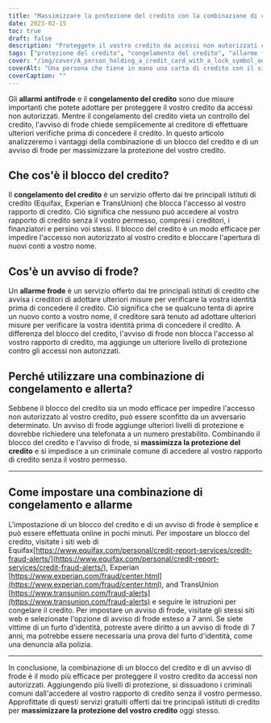 ```yaml
---
title: "Massimizzare la protezione del credito con la combinazione di congelamento e allarme frodi"
date: 2023-02-15
toc: true
draft: false
description: "Proteggete il vostro credito da accessi non autorizzati combinando il blocco del credito e l'avviso di frode, la soluzione più efficace per impedire ai criminali comuni di accedere al vostro rapporto di credito senza il vostro permesso."
tags: ["protezione del credito", "congelamento del credito", "allarme frode", "accesso non autorizzato", "rapporto di credito", "furto d'identità", "Equifax", "Experian", "TransUnion", "uffici di credito", "massima protezione"]
cover: "/img/cover/A_person_holding_a_credit_card_with_a_lock_symbol_on_it.png"
coverAlt: "Una persona che tiene in mano una carta di credito con il simbolo del lucchetto per rappresentare la protezione del credito."
coverCaption: ""
---
```


Gli **allarmi antifrode** e il **congelamento del credito** sono due misure importanti che potete adottare per proteggere il vostro credito da accessi non autorizzati. Mentre il congelamento del credito vieta un controllo del credito, l'avviso di frode chiede semplicemente al creditore di effettuare ulteriori verifiche prima di concedere il credito. In questo articolo analizzeremo i vantaggi della combinazione di un blocco del credito e di un avviso di frode per massimizzare la protezione del vostro credito.

## Che cos'è il blocco del credito?

Il **congelamento del credito** è un servizio offerto dai tre principali istituti di credito (Equifax, Experian e TransUnion) che blocca l'accesso al vostro rapporto di credito. Ciò significa che nessuno può accedere al vostro rapporto di credito senza il vostro permesso, compresi i creditori, i finanziatori e persino voi stessi. Il blocco del credito è un modo efficace per impedire l'accesso non autorizzato al vostro credito e bloccare l'apertura di nuovi conti a vostro nome.

## Cos'è un avviso di frode?

Un **allarme frode** è un servizio offerto dai tre principali istituti di credito che avvisa i creditori di adottare ulteriori misure per verificare la vostra identità prima di concedere il credito. Ciò significa che se qualcuno tenta di aprire un nuovo conto a vostro nome, il creditore sarà tenuto ad adottare ulteriori misure per verificare la vostra identità prima di concedere il credito. A differenza del blocco del credito, l'avviso di frode non blocca l'accesso al vostro rapporto di credito, ma aggiunge un ulteriore livello di protezione contro gli accessi non autorizzati.

## Perché utilizzare una combinazione di congelamento e allerta?

Sebbene il blocco del credito sia un modo efficace per impedire l'accesso non autorizzato al vostro credito, può essere sconfitto da un avversario determinato. Un avviso di frode aggiunge ulteriori livelli di protezione e dovrebbe richiedere una telefonata a un numero prestabilito. Combinando il blocco del credito e l'avviso di frode, si **massimizza la protezione del credito** e si impedisce a un criminale comune di accedere al vostro rapporto di credito senza il vostro permesso.

____________________

## Come impostare una combinazione di congelamento e allarme

L'impostazione di un blocco del credito e di un avviso di frode è semplice e può essere effettuata online in pochi minuti. Per impostare un blocco del credito, visitate i siti web di Equifax[https://www.equifax.com/personal/credit-report-services/credit-fraud-alerts/](https://www.equifax.com/personal/credit-report-services/credit-fraud-alerts/), Experian [https://www.experian.com/fraud/center.html](https://www.experian.com/fraud/center.html), and TransUnion [https://www.transunion.com/fraud-alerts](https://www.transunion.com/fraud-alerts) e seguire le istruzioni per congelare il credito. Per impostare un avviso di frode, visitate gli stessi siti web e selezionate l'opzione di avviso di frode esteso a 7 anni. Se siete vittime di un furto d'identità, potreste avere diritto a un avviso di frode di 7 anni, ma potrebbe essere necessaria una prova del furto d'identità, come una denuncia alla polizia.

____________________

In conclusione, la combinazione di un blocco del credito e di un avviso di frode è il modo più efficace per proteggere il vostro credito da accessi non autorizzati. Aggiungendo più livelli di protezione, si dissuadono i criminali comuni dall'accedere al vostro rapporto di credito senza il vostro permesso. Approfittate di questi servizi gratuiti offerti dai tre principali istituti di credito per **massimizzare la protezione del vostro credito** oggi stesso.
